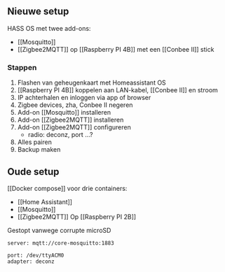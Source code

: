 ## Nieuwe setup
HASS OS met twee add-ons:
* [[Mosquitto]]
* [[Zigbee2MQTT]]
op [[Raspberry PI 4B]] met een [[Conbee II]] stick

### Stappen
1. Flashen van geheugenkaart met Homeassistant OS
2. [[Raspberry PI 4B]] koppelen aan LAN-kabel, [[Conbee II]] en stroom
3. IP achterhalen en inloggen via app of browser
4. Zigbee devices, zha, Conbee II negeren
5. Add-on [[Mosquitto]] installeren
6. Add-on [[Zigbee2MQTT]] installeren
7. Add-on [[Zigbee2MQTT]] configureren
	* radio: deconz, port ...?
8. Alles pairen
9. Backup maken

## Oude setup
[[Docker compose]] voor drie containers:
* [[Home Assistant]]
* [[Mosquitto]]
* [[Zigbee2MQTT]]
Op [[Raspberry PI 2B]]

Gestopt vanwege corrupte microSD

```
server: mqtt://core-mosquitto:1883

port: /dev/ttyACM0
adapter: deconz
```